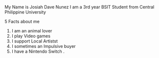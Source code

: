 My Name is Josiah Dave Nunez I am a 3rd year BSIT Student from Central Philippine University

5 Facts about me
1. I am an animal lover
2. I play Video games
3. I support Local Artistst
4. I sometimes an Impulsive buyer
5. I have a Nintendo Switch
.
